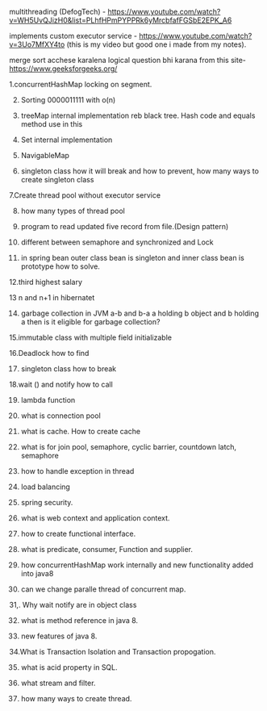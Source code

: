 

multithreading (DefogTech) -  https://www.youtube.com/watch?v=WH5UvQJizH0&list=PLhfHPmPYPPRk6yMrcbfafFGSbE2EPK_A6

implements custom executor service - https://www.youtube.com/watch?v=3Uo7MfXY4to (this is my video but good one i made from my notes).

merge sort acchese karalena
logical question bhi karana from this site- https://www.geeksforgeeks.org/


1.concurrentHashMap locking on segment.

2. Sorting 0000011111 with o(n)

3. treeMap internal implementation reb black tree. Hash code and equals method use in this

4. Set internal implementation

5. NavigableMap

6. singleton class how it will break and how to prevent, how many ways to create singleton class

7.Create thread pool without executor service

8. how many types of thread pool

9. program to read updated five record from file.(Design pattern)

10. different between semaphore and synchronized and Lock

11. in spring bean outer class bean is singleton and inner class bean is prototype how to solve.

12.third highest salary

13 n and n+1 in hibernatet

14. garbage collection in JVM a-b and b-a a holding b object and b holding a then is it eligible for garbage collection?

15.immutable class with multiple field initializable

16.Deadlock how to find

17. singleton class how to break

18.wait () and notify how to call

19. lambda function

20. what is connection pool

21. what is cache. How to create cache

22. what is for join pool, semaphore, cyclic barrier, countdown latch, semaphore

23. how to handle exception in thread

24. load balancing

25. spring security.

26. what is web context and application context.

27. how to create functional interface.

28. what is predicate, consumer, Function and supplier.

29. how concurrentHashMap work internally and new functionality added into java8

30. can we change paralle thread of concurrent map.

31,. Why wait notify are in object class

32. what is method reference in java 8.

33. new features of java 8.

34.What is Transaction Isolation and Transaction propogation.

35. what is acid property in SQL.

36. what stream and filter.

37. how many ways to create thread.
